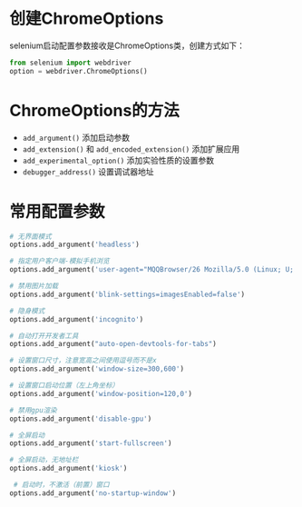 # 创建ChromeOptions

selenium启动配置参数接收是ChromeOptions类，创建方式如下：
```python
from selenium import webdriver
option = webdriver.ChromeOptions()
```
# ChromeOptions的方法

- `add_argument()` 添加启动参数
- `add_extension()` 和 `add_encoded_extension()` 添加扩展应用
- `add_experimental_option()` 添加实验性质的设置参数
- `debugger_address()` 设置调试器地址

# 常用配置参数

```py
# 无界面模式
options.add_argument('headless')

# 指定用户客户端-模拟手机浏览
options.add_argument('user-agent="MQQBrowser/26 Mozilla/5.0 (Linux; U; Android 2.3.7; zh-cn; MB200 Build/GRJ22; CyanogenMod-7) AppleWebKit/533.1 (KHTML, like Gecko) Version/4.0 Mobile Safari/533.1"')

# 禁用图片加载
options.add_argument('blink-settings=imagesEnabled=false')

# 隐身模式
options.add_argument('incognito')

# 自动打开开发者工具
options.add_argument("auto-open-devtools-for-tabs")

# 设置窗口尺寸，注意宽高之间使用逗号而不是x
options.add_argument('window-size=300,600')

# 设置窗口启动位置（左上角坐标）
options.add_argument('window-position=120,0')

# 禁用gpu渲染
options.add_argument('disable-gpu')

# 全屏启动
options.add_argument('start-fullscreen')

# 全屏启动，无地址栏
options.add_argument('kiosk') 

 # 启动时，不激活（前置）窗口
options.add_argument('no-startup-window') 
```
